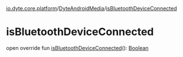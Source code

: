 [io.dyte.core.platform](../index.md)/[DyteAndroidMedia](index.md)/[isBluetoothDeviceConnected](is-bluetooth-device-connected.md)

# isBluetoothDeviceConnected


open override fun [isBluetoothDeviceConnected](is-bluetooth-device-connected.md)(): [Boolean](https://kotlinlang.org/api/latest/jvm/stdlib/kotlin/-boolean/index.html)
